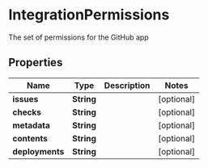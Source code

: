 

# IntegrationPermissions

The set of permissions for the GitHub app

## Properties

| Name | Type | Description | Notes |
|------------ | ------------- | ------------- | -------------|
|**issues** | **String** |  |  [optional] |
|**checks** | **String** |  |  [optional] |
|**metadata** | **String** |  |  [optional] |
|**contents** | **String** |  |  [optional] |
|**deployments** | **String** |  |  [optional] |



